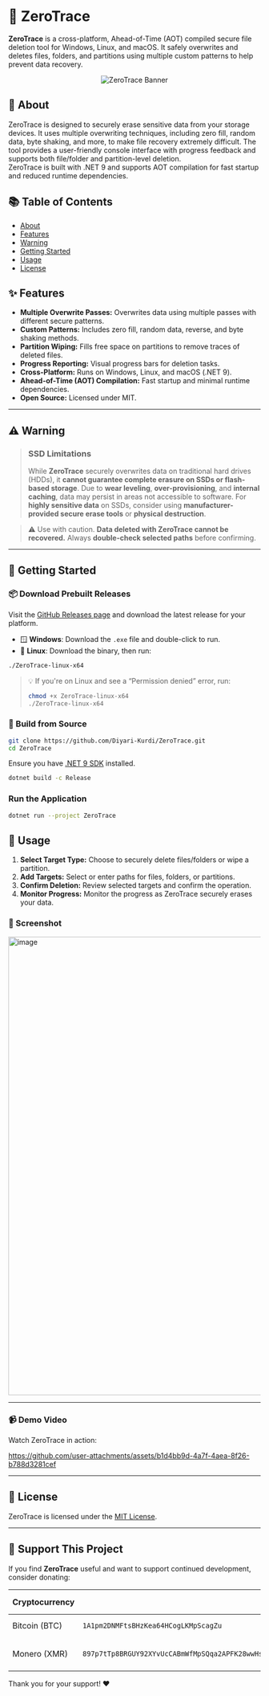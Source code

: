 # 📛 ZeroTrace

**ZeroTrace** is a cross-platform, Ahead-of-Time (AOT) compiled secure file deletion tool for Windows, Linux, and macOS. It safely overwrites and deletes files, folders, and partitions using multiple custom patterns to help prevent data recovery.
<p align="center">
  <img src="https://github.com/user-attachments/assets/1b22bb7c-5120-4997-a306-2f07da9ca02e" alt="ZeroTrace Banner" />
</p>

## 📄 About

ZeroTrace is designed to securely erase sensitive data from your storage devices. It uses multiple overwriting techniques, including zero fill, random data, byte shaking, and more, to make file recovery extremely difficult. The tool provides a user-friendly console interface with progress feedback and supports both file/folder and partition-level deletion.  
ZeroTrace is built with .NET 9 and supports AOT compilation for fast startup and reduced runtime dependencies.

## 📚 Table of Contents

- [About](#-about)
- [Features](#-features)
- [Warning](#️-warning)
- [Getting Started](#-getting-started)
- [Usage](#-usage)
- [License](#-license)

## ✨ Features

- **Multiple Overwrite Passes:** Overwrites data using multiple passes with different secure patterns.
- **Custom Patterns:** Includes zero fill, random data, reverse, and byte shaking methods.
- **Partition Wiping:** Fills free space on partitions to remove traces of deleted files.
- **Progress Reporting:** Visual progress bars for deletion tasks.
- **Cross-Platform:** Runs on Windows, Linux, and macOS (.NET 9).
- **Ahead-of-Time (AOT) Compilation:** Fast startup and minimal runtime dependencies.
- **Open Source:** Licensed under MIT.

---

## ⚠️ Warning

> ### **SSD Limitations**
>
> While **ZeroTrace** securely overwrites data on traditional hard drives (HDDs), it **cannot guarantee complete erasure on SSDs or flash-based storage**. Due to **wear leveling**, **over-provisioning**, and **internal caching**, data may persist in areas not accessible to software.
> For **highly sensitive data** on SSDs, consider using **manufacturer-provided secure erase tools** or **physical destruction**.

> ⚠️ Use with caution. **Data deleted with ZeroTrace cannot be recovered.**
> Always **double-check selected paths** before confirming.

---

## 🚀 Getting Started

### 📦 Download Prebuilt Releases

Visit the [GitHub Releases page](https://github.com/Diyari-Kurdi/ZeroTrace/releases) and download the latest release for your platform.

- 🪟 **Windows**: Download the `.exe` file and double-click to run.
- 🐧 **Linux**: Download the binary, then run:

```bash
./ZeroTrace-linux-x64
````

> 💡 If you're on Linux and see a “Permission denied” error, run:
>
> ```bash
> chmod +x ZeroTrace-linux-x64
> ./ZeroTrace-linux-x64
> ```

### 🔧 Build from Source

```sh
git clone https://github.com/Diyari-Kurdi/ZeroTrace.git
cd ZeroTrace
```

Ensure you have [.NET 9 SDK](https://dotnet.microsoft.com/download/dotnet/9.0) installed.

```sh
dotnet build -c Release
```

### Run the Application

```sh
dotnet run --project ZeroTrace
```

## 📖 Usage

1. **Select Target Type:** Choose to securely delete files/folders or wipe a partition.
2. **Add Targets:** Select or enter paths for files, folders, or partitions.
3. **Confirm Deletion:** Review selected targets and confirm the operation.
4. **Monitor Progress:** Monitor the progress as ZeroTrace securely erases your data.



### 📸 Screenshot

<img width="1501" height="913" alt="image" src="https://github.com/user-attachments/assets/a1169d0a-0ded-40de-8bc2-951f63555ebf" />

---

### 📹 Demo Video

Watch ZeroTrace in action:

https://github.com/user-attachments/assets/b1d4bb9d-4a7f-4aea-8f26-b788d3281cef

---

## 📃 License

ZeroTrace is licensed under the [MIT License](https://github.com/Diyari-Kurdi/ZeroTrace?tab=MIT-1-ov-file).

---


## 💖 Support This Project

If you find **ZeroTrace** useful and want to support continued development, consider donating:

| Cryptocurrency | Address                                                                                      | QR Code                                  |
|----------------|----------------------------------------------------------------------------------------------|------------------------------------------|
| Bitcoin (BTC)  | `1A1pm2DNMFtsBHzKea64HCogLKMpScagZu`                                                       | ![BTC QR](https://github.com/user-attachments/assets/a4bb3518-3aeb-4d66-84c4-f387ecbaba40)           |
| Monero (XMR)   | `897p7tTp8BRGUY92XYvUcCABmWfMpSQqa2APFK28wwHsC6b3RaUVPQ1EYyJ66jqLhxWdBLe9FvcHoAEn7K2PYhrAS7SJKGw` | ![XMR QR](https://github.com/user-attachments/assets/ab7ffec8-ac46-4ffd-8cdc-8cd72621974f)           |

Thank you for your support! ❤️

